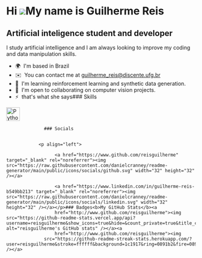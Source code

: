 Hi ![](https://user-images.githubusercontent.com/18350557/176309783-0785949b-9127-417c-8b55-ab5a4333674e.gif)My name is Guilherme Reis
======================================================================================================================================

Artificial inteligence student and developer
--------------------------------------------

I study artificial intelligence and I am always looking to improve my coding and data manipulation skills.

*   🌍  I'm based in Brazil
*   ✉️  You can contact me at [guilherme\_reis@discente.ufg.br](mailto:guilherme_reis@discente.ufg.br)
*   🧠  I'm learning reinforcement learning and synthetic data generation.
*   🤝  I'm open to collaborating on computer vision projects.
*   ⚡  that's what she says### Skills 
<p align="left">
<a href="https://www.python.org/" target="_blank" rel="noreferrer"><img src="https://raw.githubusercontent.com/danielcranney/readme-generator/main/public/icons/skills/python-colored.svg" width="36" height="36" alt="Python" /></a>
</p>
                    
                  ### Socials
                  
                  
                <p align="left">
                          
                      <a href="https://www.github.com/reisguilherme" target="_blank" rel="noreferrer"><img src="https://raw.githubusercontent.com/danielcranney/readme-generator/main/public/icons/socials/github.svg" width="32" height="32" /></a>
                          
                      <a href="https://www.linkedin.com/in/guilherme-reis-b549bb213" target="_blank" rel="noreferrer"><img src="https://raw.githubusercontent.com/danielcranney/readme-generator/main/public/icons/socials/linkedin.svg" width="32" height="32" /></a></p>### Badges<b>My GitHub Stats</b><a
                      href="http://www.github.com/reisguilherme"><img src="https://github-readme-stats.vercel.app/api?username=reisguilherme&show_icons=true&hide=&count_private=true&title_color=0891b2&text_color=ffffff&icon_color=0891b2&bg_color=1c1917&hide_border=true&show_icons=true" alt="reisguilherme's GitHub stats" /></a><a
                      href="http://www.github.com/reisguilherme"><img
                  src="https://github-readme-streak-stats.herokuapp.com/?user=reisguilherme&stroke=ffffff&background=1c1917&ring=0891b2&fire=0891b2&currStreakNum=ffffff&currStreakLabel=0891b2&sideNums=ffffff&sideLabels=ffffff&dates=ffffff&hide_border=true" /></a>
